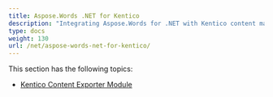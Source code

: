```yaml
---
title: Aspose.Words .NET for Kentico
description: "Integrating Aspose.Words for .NET with Kentico content management systems."
type: docs
weight: 130
url: /net/aspose-words-net-for-kentico/
---
```


This section has the following topics:

- [Kentico Content Exporter Module](/words/net/kentico-content-exporter-module/)
